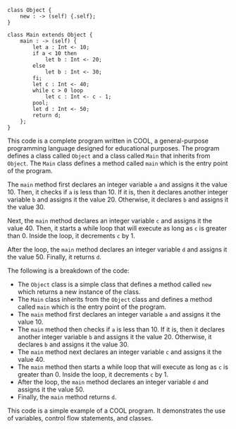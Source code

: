 ```cool
class Object {
    new : -> (self) {.self};
}

class Main extends Object {
    main : -> (self) {
        let a : Int <- 10;
        if a < 10 then
            let b : Int <- 20;
        else
            let b : Int <- 30;
        fi;
        let c : Int <- 40;
        while c > 0 loop
            let c : Int <- c - 1;
        pool;
        let d : Int <- 50;
        return d;
    };
}
```

This code is a complete program written in COOL, a general-purpose programming language designed for educational purposes. The program defines a class called `Object` and a class called `Main` that inherits from `Object`. The `Main` class defines a method called `main` which is the entry point of the program.

The `main` method first declares an integer variable `a` and assigns it the value 10. Then, it checks if `a` is less than 10. If it is, then it declares another integer variable `b` and assigns it the value 20. Otherwise, it declares `b` and assigns it the value 30.

Next, the `main` method declares an integer variable `c` and assigns it the value 40. Then, it starts a while loop that will execute as long as `c` is greater than 0. Inside the loop, it decrements `c` by 1.

After the loop, the `main` method declares an integer variable `d` and assigns it the value 50. Finally, it returns `d`.

The following is a breakdown of the code:

* The `Object` class is a simple class that defines a method called `new` which returns a new instance of the class.
* The `Main` class inherits from the `Object` class and defines a method called `main` which is the entry point of the program.
* The `main` method first declares an integer variable `a` and assigns it the value 10.
* The `main` method then checks if `a` is less than 10. If it is, then it declares another integer variable `b` and assigns it the value 20. Otherwise, it declares `b` and assigns it the value 30.
* The `main` method next declares an integer variable `c` and assigns it the value 40.
* The `main` method then starts a while loop that will execute as long as `c` is greater than 0. Inside the loop, it decrements `c` by 1.
* After the loop, the `main` method declares an integer variable `d` and assigns it the value 50.
* Finally, the `main` method returns `d`.

This code is a simple example of a COOL program. It demonstrates the use of variables, control flow statements, and classes.